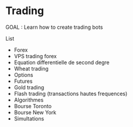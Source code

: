 # Trading

GOAL : Learn how to create trading bots

List 
- Forex
- VPS trading forex
- Equation differentielle de second degre
- Wheat trading
- Options
- Futures
- Gold trading
- Flash trading (transactions hautes frequences)
- Algorithmes
- Bourse Toronto
- Bourse New York
- Simultations
